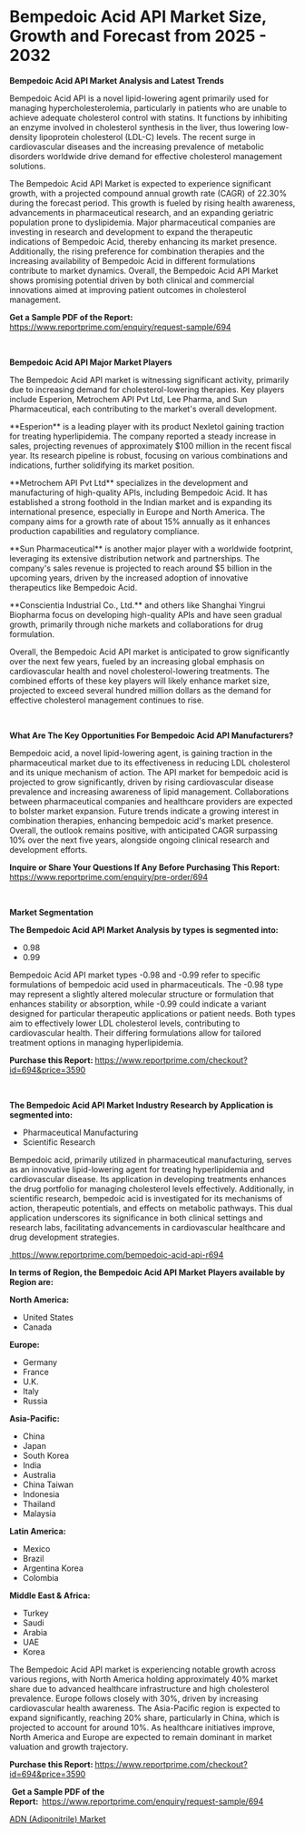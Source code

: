 <p><h1>Bempedoic Acid API Market Size, Growth and Forecast from 2025 - 2032</h1></p><p><strong>Bempedoic Acid API Market Analysis and Latest Trends</strong></p>
<p><p>Bempedoic Acid API is a novel lipid-lowering agent primarily used for managing hypercholesterolemia, particularly in patients who are unable to achieve adequate cholesterol control with statins. It functions by inhibiting an enzyme involved in cholesterol synthesis in the liver, thus lowering low-density lipoprotein cholesterol (LDL-C) levels. The recent surge in cardiovascular diseases and the increasing prevalence of metabolic disorders worldwide drive demand for effective cholesterol management solutions.</p><p>The Bempedoic Acid API Market is expected to experience significant growth, with a projected compound annual growth rate (CAGR) of 22.30% during the forecast period. This growth is fueled by rising health awareness, advancements in pharmaceutical research, and an expanding geriatric population prone to dyslipidemia. Major pharmaceutical companies are investing in research and development to expand the therapeutic indications of Bempedoic Acid, thereby enhancing its market presence. Additionally, the rising preference for combination therapies and the increasing availability of Bempedoic Acid in different formulations contribute to market dynamics. Overall, the Bempedoic Acid API Market shows promising potential driven by both clinical and commercial innovations aimed at improving patient outcomes in cholesterol management.</p></p>
<p><strong>Get a Sample PDF of the Report:&nbsp;</strong> <a href="https://www.reportprime.com/enquiry/request-sample/694?utm_campaign=2190&utm_medium=2&utm_source=Github&utm_content=ia&utm_term=18032025&utm_id=bempedoic-acid-api">https://www.reportprime.com/enquiry/request-sample/694</a></p>
<p>&nbsp;</p>
<p><strong>Bempedoic Acid API Major Market Players</strong></p>
<p><p>The Bempedoic Acid API market is witnessing significant activity, primarily due to increasing demand for cholesterol-lowering therapies. Key players include Esperion, Metrochem API Pvt Ltd, Lee Pharma, and Sun Pharmaceutical, each contributing to the market's overall development.</p><p>**Esperion** is a leading player with its product Nexletol gaining traction for treating hyperlipidemia. The company reported a steady increase in sales, projecting revenues of approximately $100 million in the recent fiscal year. Its research pipeline is robust, focusing on various combinations and indications, further solidifying its market position.</p><p>**Metrochem API Pvt Ltd** specializes in the development and manufacturing of high-quality APIs, including Bempedoic Acid. It has established a strong foothold in the Indian market and is expanding its international presence, especially in Europe and North America. The company aims for a growth rate of about 15% annually as it enhances production capabilities and regulatory compliance.</p><p>**Sun Pharmaceutical** is another major player with a worldwide footprint, leveraging its extensive distribution network and partnerships. The company's sales revenue is projected to reach around $5 billion in the upcoming years, driven by the increased adoption of innovative therapeutics like Bempedoic Acid.</p><p>**Conscientia Industrial Co., Ltd.** and others like Shanghai Yingrui Biopharma focus on developing high-quality APIs and have seen gradual growth, primarily through niche markets and collaborations for drug formulation.</p><p>Overall, the Bempedoic Acid API market is anticipated to grow significantly over the next few years, fueled by an increasing global emphasis on cardiovascular health and novel cholesterol-lowering treatments. The combined efforts of these key players will likely enhance market size, projected to exceed several hundred million dollars as the demand for effective cholesterol management continues to rise.</p></p>
<p>&nbsp;</p>
<p><strong>What Are The Key Opportunities For Bempedoic Acid API Manufacturers?</strong></p>
<p><p>Bempedoic acid, a novel lipid-lowering agent, is gaining traction in the pharmaceutical market due to its effectiveness in reducing LDL cholesterol and its unique mechanism of action. The API market for bempedoic acid is projected to grow significantly, driven by rising cardiovascular disease prevalence and increasing awareness of lipid management. Collaborations between pharmaceutical companies and healthcare providers are expected to bolster market expansion. Future trends indicate a growing interest in combination therapies, enhancing bempedoic acid's market presence. Overall, the outlook remains positive, with anticipated CAGR surpassing 10% over the next five years, alongside ongoing clinical research and development efforts.</p></p>
<p><strong>Inquire or Share Your Questions If Any Before Purchasing This Report:</strong> <a href="https://www.reportprime.com/enquiry/pre-order/694?utm_campaign=2190&utm_medium=2&utm_source=Github&utm_content=ia&utm_term=18032025&utm_id=bempedoic-acid-api">https://www.reportprime.com/enquiry/pre-order/694</a></p>
<p>&nbsp;</p>
<p><strong>Market Segmentation</strong></p>
<p><strong>The Bempedoic Acid API Market Analysis by types is segmented into:</strong></p>
<p><ul><li>0.98</li><li>0.99</li></ul></p>
<p><p>Bempedoic Acid API market types -0.98 and -0.99 refer to specific formulations of bempedoic acid used in pharmaceuticals. The -0.98 type may represent a slightly altered molecular structure or formulation that enhances stability or absorption, while -0.99 could indicate a variant designed for particular therapeutic applications or patient needs. Both types aim to effectively lower LDL cholesterol levels, contributing to cardiovascular health. Their differing formulations allow for tailored treatment options in managing hyperlipidemia.</p></p>
<p><strong>Purchase this Report:&nbsp;</strong><a href="https://www.reportprime.com/checkout?id=694&price=3590&utm_campaign=2190&utm_medium=2&utm_source=Github&utm_content=ia&utm_term=18032025&utm_id=bempedoic-acid-api">https://www.reportprime.com/checkout?id=694&price=3590</a></p>
<p>&nbsp;</p>
<p><strong>The Bempedoic Acid API Market Industry Research by Application is segmented into:</strong></p>
<p><ul><li>Pharmaceutical Manufacturing</li><li>Scientific Research</li></ul></p>
<p><p>Bempedoic acid, primarily utilized in pharmaceutical manufacturing, serves as an innovative lipid-lowering agent for treating hyperlipidemia and cardiovascular disease. Its application in developing treatments enhances the drug portfolio for managing cholesterol levels effectively. Additionally, in scientific research, bempedoic acid is investigated for its mechanisms of action, therapeutic potentials, and effects on metabolic pathways. This dual application underscores its significance in both clinical settings and research labs, facilitating advancements in cardiovascular healthcare and drug development strategies.</p></p>
<p><a href="https://www.reportprime.com/bempedoic-acid-api-r694?utm_campaign=2190&utm_medium=2&utm_source=Github&utm_content=ia&utm_term=18032025&utm_id=bempedoic-acid-api">&nbsp;https://www.reportprime.com/bempedoic-acid-api-r694</a></p>
<p><strong>In terms of Region, the Bempedoic Acid API Market Players available by Region are:</strong></p>
<p>
    <p> <strong> North America: </strong>
        <ul>
            <li>United States</li>
            <li>Canada</li>
        </ul>
        </p> 
    <p> <strong> Europe: </strong>
        <ul>
            <li>Germany</li>
            <li>France</li>
            <li>U.K.</li>
            <li>Italy</li>
            <li>Russia</li>
        </ul>
        </p> 
    <p> <strong> Asia-Pacific: </strong>
        <ul>
            <li>China</li>
            <li>Japan</li>
            <li>South Korea</li>
            <li>India</li>
            <li>Australia</li>
            <li>China Taiwan</li>
            <li>Indonesia</li>
            <li>Thailand</li>
            <li>Malaysia</li>
        </ul>
        </p> 
    <p> <strong> Latin America: </strong>
        <ul>
            <li>Mexico</li>
            <li>Brazil</li>
            <li>Argentina Korea</li>
            <li>Colombia</li>
        </ul>
        </p> 
    <p> <strong> Middle East & Africa: </strong>
        <ul>
            <li>Turkey</li>
            <li>Saudi</li>
            <li>Arabia</li>
            <li>UAE</li>
            <li>Korea</li>
        </ul>
    </p>
    </p>
<p><p>The Bempedoic Acid API market is experiencing notable growth across various regions, with North America holding approximately 40% market share due to advanced healthcare infrastructure and high cholesterol prevalence. Europe follows closely with 30%, driven by increasing cardiovascular health awareness. The Asia-Pacific region is expected to expand significantly, reaching 20% share, particularly in China, which is projected to account for around 10%. As healthcare initiatives improve, North America and Europe are expected to remain dominant in market valuation and growth trajectory.</p></p>
<p><strong>Purchase this Report: </strong><a href="https://www.reportprime.com/checkout?id=694&price=3590&utm_campaign=2190&utm_medium=2&utm_source=Github&utm_content=ia&utm_term=18032025&utm_id=bempedoic-acid-api">https://www.reportprime.com/checkout?id=694&price=3590</a></p>
<p>&nbsp;<strong>Get a Sample PDF of the Report:&nbsp;&nbsp;</strong><a href="https://www.reportprime.com/enquiry/request-sample/694?utm_campaign=2190&utm_medium=2&utm_source=Github&utm_content=ia&utm_term=18032025&utm_id=bempedoic-acid-api">https://www.reportprime.com/enquiry/request-sample/694</a></p>
<p><strong></strong></p>
<p><p><a href="https://github.com/AshrafKhan865/Market-Research-Report-List-1/blob/main/adn-adiponitrile-market.md?utm_campaign=2190&utm_medium=2&utm_source=Github&utm_content=ia&utm_term=18032025&utm_id=bempedoic-acid-api">ADN (Adiponitrile) Market</a></p></p>